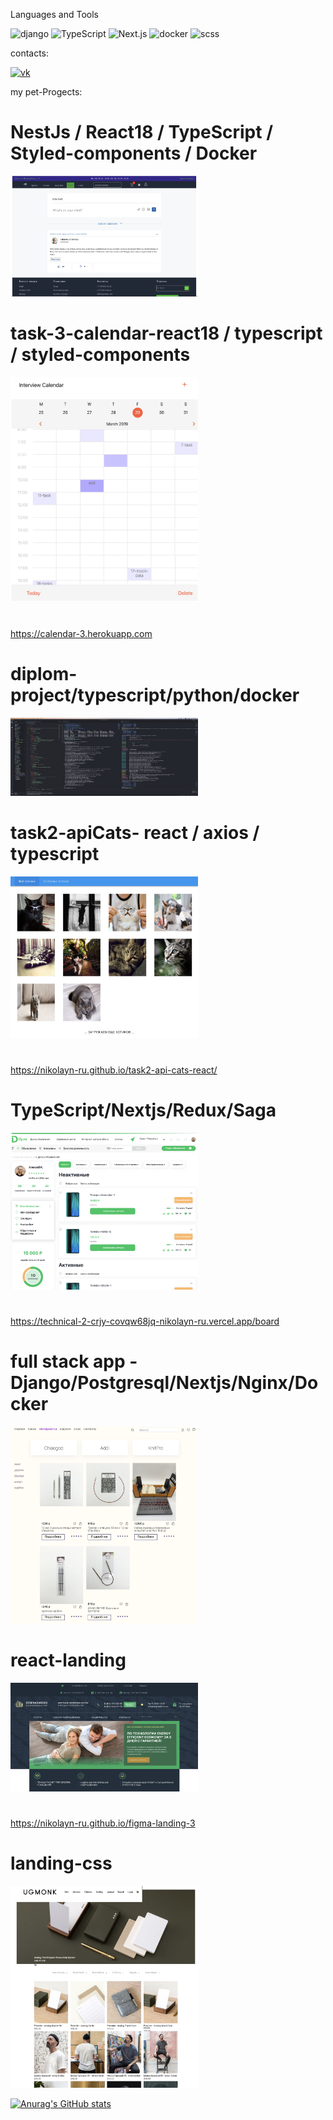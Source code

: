 Languages and Tools

![django](https://img.shields.io/badge/django-cccdce?style=for-the-badge&logo=django)
![TypeScript](https://img.shields.io/badge/TypeScript-cccdce?style=for-the-badge&logo=TypeScript)
![Next.js](https://img.shields.io/badge/Next.js-cccdce?style=for-the-badge&logo=Next.js)
![docker](https://img.shields.io/badge/docker-cccdce?style=for-the-badge&logo=docker)
![scss](https://img.shields.io/badge/css3-cccdce?style=for-the-badge&logo=css3)

contacts:

[![vk](https://img.shields.io/badge/vk-cccdce?style=for-the-badge&logo=vk)](https://vk.com/napadaylo)

my pet-Progects:

# NestJs / React18 / TypeScript / Styled-components / Docker
[<img src="https://github.com/NikolayN-ru/nikolayn-ru/blob/main/assets/144.png" width="300" />](https://github.com/NikolayN-ru/Nestjs-React-server)
#

# task-3-calendar-react18 / typescript / styled-components
[<img src="https://github.com/NikolayN-ru/nikolayn-ru/blob/main/assets/calendar.png" width="300" />](https://github.com/NikolayN-ru/task-2-calendar)
#
https://calendar-3.herokuapp.com
#

# diplom-project/typescript/python/docker

[<img src="https://github.com/NikolayN-ru/nikolayn-ru/blob/main/assets/diplom.png" width="300" />](https://github.com/NikolayN-ru/diplom-project)

#

# task2-apiCats- react / axios / typescript

[<img src="https://github.com/NikolayN-ru/nikolayn-ru/blob/main/assets/cats.png" width="300" />](https://github.com/NikolayN-ru/task2-api-cats-react)
#
https://nikolayn-ru.github.io/task2-api-cats-react/
#

# TypeScript/Nextjs/Redux/Saga

[<img src="https://github.com/NikolayN-ru/nikolayn-ru/blob/main/assets/technical2.png" width="300" />](https://github.com/NikolayN-ru/technical-2)

#

https://technical-2-crjy-covqw68jq-nikolayn-ru.vercel.app/board

#

# full stack app - Django/Postgresql/Nextjs/Nginx/Docker

[<img src="https://github.com/NikolayN-ru/nikolayn-ru/blob/main/assets/full.png" width="300" />](https://github.com/NikolayN-ru/things2-3)

# react-landing

[<img src="https://github.com/NikolayN-ru/nikolayn-ru/blob/main/assets/tree.png" width="300" />](https://github.com/NikolayN-ru/figma-landing-3)

#

https://nikolayn-ru.github.io/figma-landing-3

#

# landing-css

[<img src="https://github.com/NikolayN-ru/nikolayn-ru/blob/main/assets/landing1.png" width="300" />](https://github.com/NikolayN-ru/11-html)

[![Anurag's GitHub stats](https://github-readme-stats.vercel.app/api?username=nikolayn-ru)](https://github.com/anuraghazra/github-readme-stats)
